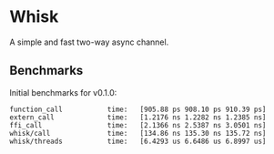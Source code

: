 # Whisk
A simple and fast two-way async channel.

## Benchmarks
Initial benchmarks for v0.1.0:

```
function_call           time:   [905.88 ps 908.10 ps 910.39 ps]
extern_call             time:   [1.2176 ns 1.2282 ns 1.2385 ns]
ffi_call                time:   [2.1366 ns 2.5387 ns 3.0501 ns]
whisk/call              time:   [134.86 ns 135.30 ns 135.72 ns]
whisk/threads           time:   [6.4293 us 6.6486 us 6.8997 us]
```
